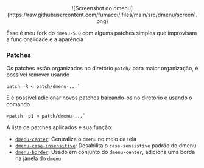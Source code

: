 <div align="center">
![Screenshot do dmenu](https://raw.githubusercontent.com/fumacci/.files/main/src/dmenu/screen1.png)
</div>

Esse é meu fork do `dmenu-5.0` com algums patches simples que improvisam a funcionalidade e a aparência 

### Patches

Os patches estão organizados no diretório `patch/` para maior organização, é possível remover usando

```
patch -R < patch/dmenu-...`
```

E é possível adicionar novos patches baixando-os no diretório e usando o comando

```
>patch -p1 < patch/dmenu-...`
```

A lista de patches aplicados e sua função:
- [`dmenu-center`](https://tools.suckless.org/dmenu/patches/center/): Centraliza o `dmenu` no meio da tela
- [`dmenu-case-insensitive`](https://tools.suckless.org/dmenu/patches/case-insensitive/): Desabilita o `case-sensistive` padrão do dmenu
- [`dmenu-border`](https://tools.suckless.org/dmenu/patches/border/): Usado em conjunto do `dmenu-center`, adiciona uma borda na janela do `dmenu`
